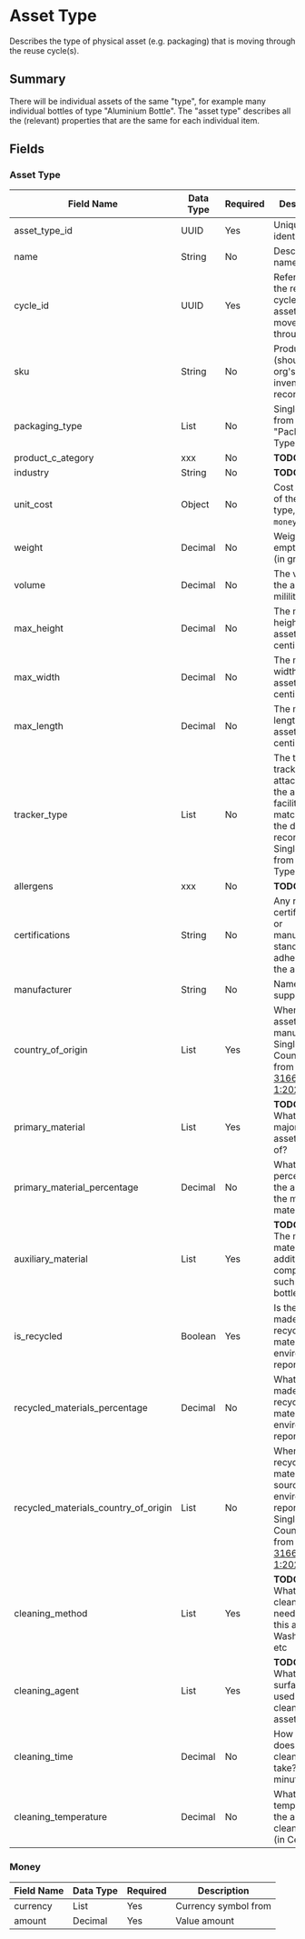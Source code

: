 # Asset Type

Describes the type of physical asset (e.g. packaging) that is moving through the reuse cycle(s).

## Summary

There will be individual assets of the same "type", for example many individual bottles of type "Aluminium Bottle". The "asset type" describes all the (relevant) properties that are the same for each individual item.


## Fields

### Asset Type

Field Name | Data Type | Required | Description
---------- | --------- | -------- | -----------
|asset_type_id|UUID|Yes|Unique identifier|
|name|String|No|Descriptive name|
|cycle_id|UUID|Yes|Reference to the reuse cycle that this asset type moves through|
|sku|String|No|Product SKU (should match org's inventory records)|
|packaging_type|List|No|Single value from "Packaging Type" codelist|
|product_c_ategory|xxx|No|**TODO**: clarify|
|industry|String|No|**TODO**: clarify|
|unit_cost|Object|No|Cost per unit of the asset type, as a `money` object|
|weight|Decimal|No|Weight of the empty asset (in grams)|
|volume|Decimal|No|The volume of the asset (in mililitres)|
|max_height|Decimal|No|The maximum height of the asset (in centimetres)|
|max_width|Decimal|No|The maximum width of the asset (in centimetres)|
|max_length|Decimal|No|The maximum length of the asset (in centimetres)|
|tracker_type|List|No|The type of tracking attached to the asset to facilite matching to the digital records. Single value from "Tracker Type" codelist|
|allergens|xxx|No|**TODO**: clarify|
|certifications|String|No|Any relevant certification or manufacturing standard adhered to by the asset|
|manufacturer|String|No|Name of supplier|
|country_of_origin|List|Yes|Where the asset was manufactured. Single Country code from [ISO 3166-1:2020(en)](https://www.iso.org/obp/ui/#iso:std:iso:3166:-1:ed-4:v1:en)|
|primary_material|List|Yes|**TODO**: clarify. What is majority of the asset made of?|
|primary_material_percentage|Decimal|No|What percentage of the asset is the majority material?|
|auxiliary_material|List|Yes|**TODO**: clarify. The main material of an additional component, such as a bottle cap.|
|is_recycled|Boolean|Yes|Is the asset made from recycled material? (For environmental reporting)|
|recycled_materials_percentage|Decimal|No|What % is made from recycled material? (For environmental reporting)|
|recycled_materials_country_of_origin|List|No|Where the recycled material is sourced (for environmental reporting). Single Country code from [ISO 3166-1:2020(en)](https://www.iso.org/obp/ui/#iso:std:iso:3166:-1:ed-4:v1:en)|
|cleaning_method|List|Yes|**TODO**: clarify. What type of cleaning is needed for this asset? i.e. Washing, UV etc|
|cleaning_agent|List|Yes|**TODO**: clarify. What surfactant is used when cleaning this asset?|
|cleaning_time|Decimal|No|How long does the cleaning cycle take? (in minutes)|
|cleaning_temperature|Decimal|No|What temperature is the asset cleaned at? (in Celsius)|

### Money

Field Name | Data Type | Required | Description
---------- | --------- | -------- | -----------
|currency|List|Yes|Currency symbol from |
|amount|Decimal|Yes|Value amount|
